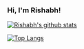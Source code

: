 ### Hi, I'm Rishabh!


[![Rishabh's github stats](https://github-readme-stats.vercel.app/api?username=k-rishabh&count_private=true&show_icons=true&theme=tokyonight)](https://github.com/k-rishabh)

[![Top Langs](https://github-readme-stats.vercel.app/api/top-langs/?username=k-rishabh&layout=compact&theme=tokyonight)](https://github.com/k-rishabh)

<!--
**k-rishabh/k-rishabh** is a ✨ _special_ ✨ repository because its `README.md` (this file) appears on your GitHub profile.

Here are some ideas to get you started:

- 🔭 I’m currently working on ...
- 🌱 I’m currently learning ...
- 👯 I’m looking to collaborate on ...
- 🤔 I’m looking for help with ...
- 💬 Ask me about ...
- 📫 How to reach me: ...
- 😄 Pronouns: ...
- ⚡ Fun fact: ...
-->
